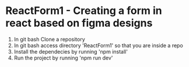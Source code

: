 # ReactForm1 - Creating a form in react based on figma designs
1. In git bash Clone a repository
2. In git bash access directory 'ReactForm1' so that you are inside a repo
3. Install the dependecies by running 'npm install'
4. Run the project by running 'npm run dev' 
